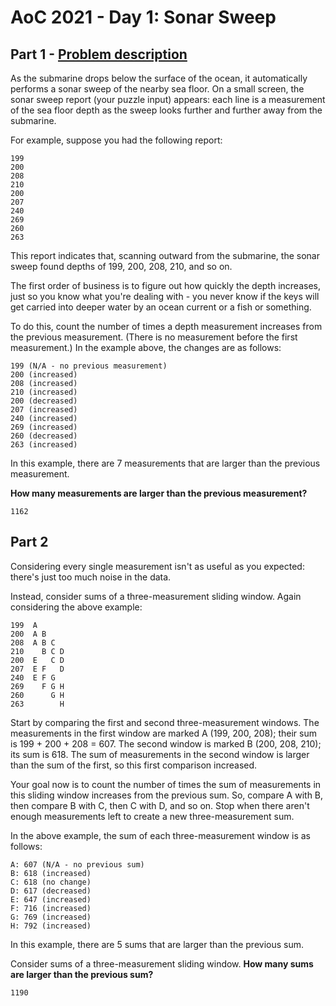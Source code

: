 # AoC 2021 - Day 1: Sonar Sweep
## Part 1 - [Problem description](https://adventofcode.com/2021/day/1) 
As the submarine drops below the surface of the ocean, it automatically performs a sonar sweep of the nearby sea floor. On a small screen, the sonar sweep report (your puzzle input) appears: each line is a measurement of the sea floor depth as the sweep looks further and further away from the submarine.  
  
For example, suppose you had the following report:  
```
199
200
208
210
200
207
240
269
260
263
```  
This report indicates that, scanning outward from the submarine, the sonar sweep found depths of 199, 200, 208, 210, and so on.  

The first order of business is to figure out how quickly the depth increases, just so you know what you're dealing with - you never know if the keys will get carried into deeper water by an ocean current or a fish or something.  

To do this, count the number of times a depth measurement increases from the previous measurement. (There is no measurement before the first measurement.) In the example above, the changes are as follows:  
```
199 (N/A - no previous measurement)
200 (increased)
208 (increased)
210 (increased)
200 (decreased)
207 (increased)
240 (increased)
269 (increased)
260 (decreased)
263 (increased)
```
In this example, there are 7 measurements that are larger than the previous measurement.  
  
**How many measurements are larger than the previous measurement?**  
```
1162
```
## Part 2
Considering every single measurement isn't as useful as you expected: there's just too much noise in the data.

Instead, consider sums of a three-measurement sliding window. Again considering the above example:
```
199  A      
200  A B    
208  A B C  
210    B C D
200  E   C D
207  E F   D
240  E F G  
269    F G H
260      G H
263        H
```
Start by comparing the first and second three-measurement windows. The measurements in the first window are marked A (199, 200, 208); their sum is 199 + 200 + 208 = 607. The second window is marked B (200, 208, 210); its sum is 618. The sum of measurements in the second window is larger than the sum of the first, so this first comparison increased.

Your goal now is to count the number of times the sum of measurements in this sliding window increases from the previous sum. So, compare A with B, then compare B with C, then C with D, and so on. Stop when there aren't enough measurements left to create a new three-measurement sum.

In the above example, the sum of each three-measurement window is as follows:
```
A: 607 (N/A - no previous sum)
B: 618 (increased)
C: 618 (no change)
D: 617 (decreased)
E: 647 (increased)
F: 716 (increased)
G: 769 (increased)
H: 792 (increased)
```
In this example, there are 5 sums that are larger than the previous sum.

Consider sums of a three-measurement sliding window. **How many sums are larger than the previous sum?**
```
1190
```